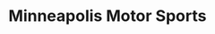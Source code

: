 ---
title: "Minneapolis Motor Sports"
url: /golden-valley/minneapolis-motor-sports/
shop: motorcycle
---